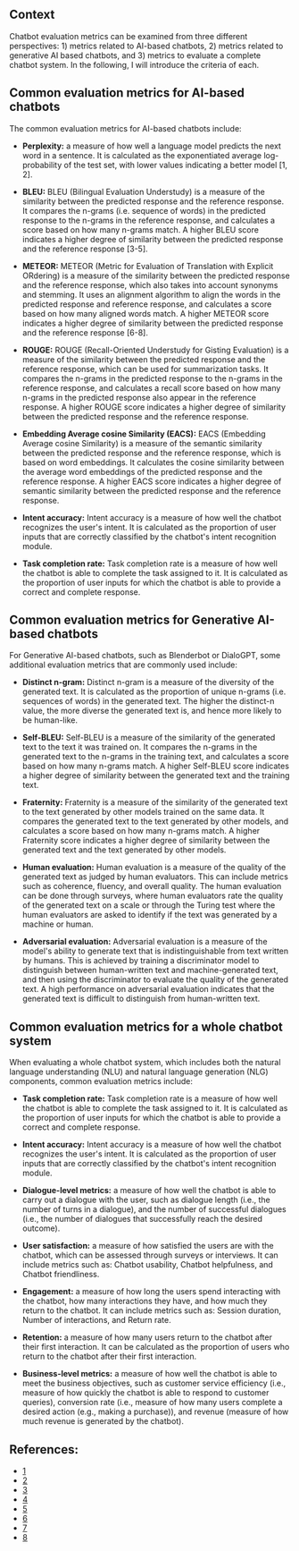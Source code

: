 ## Context
Chatbot evaluation metrics can be examined from three different perspectives: 1) metrics related to AI-based chatbots, 2) metrics related to generative AI based chatbots, and 3) metrics to evaluate a complete chatbot system. In the following, I will introduce the criteria of each.  

## Common evaluation metrics for AI-based chatbots

The common evaluation metrics for AI-based chatbots include:

-   **Perplexity:** a measure of how well a language model predicts the next word in a sentence. It is calculated as the exponentiated average log-probability of the test set, with lower values indicating a better model [1, 2].  
    
-   **BLEU:** BLEU (Bilingual Evaluation Understudy) is a measure of the similarity between the predicted response and the reference response. It compares the n-grams (i.e. sequence of words) in the predicted response to the n-grams in the reference response, and calculates a score based on how many n-grams match. A higher BLEU score indicates a higher degree of similarity between the predicted response and the reference response [3-5].  
    
-   **METEOR:** METEOR (Metric for Evaluation of Translation with Explicit ORdering) is a measure of the similarity between the predicted response and the reference response, which also takes into account synonyms and stemming. It uses an alignment algorithm to align the words in the predicted response and reference response, and calculates a score based on how many aligned words match. A higher METEOR score indicates a higher degree of similarity between the predicted response and the reference response [6-8].  
    
-   **ROUGE:** ROUGE (Recall-Oriented Understudy for Gisting Evaluation) is a measure of the similarity between the predicted response and the reference response, which can be used for summarization tasks. It compares the n-grams in the predicted response to the n-grams in the reference response, and calculates a recall score based on how many n-grams in the predicted response also appear in the reference response. A higher ROUGE score indicates a higher degree of similarity between the predicted response and the reference response.  
    
-   **Embedding Average cosine Similarity (EACS):** EACS (Embedding Average cosine Similarity) is a measure of the semantic similarity between the predicted response and the reference response, which is based on word embeddings. It calculates the cosine similarity between the average word embeddings of the predicted response and the reference response. A higher EACS score indicates a higher degree of semantic similarity between the predicted response and the reference response.  
    
-   **Intent accuracy:** Intent accuracy is a measure of how well the chatbot recognizes the user's intent. It is calculated as the proportion of user inputs that are correctly classified by the chatbot's intent recognition module.  
    
-   **Task completion rate:** Task completion rate is a measure of how well the chatbot is able to complete the task assigned to it. It is calculated as the proportion of user inputs for which the chatbot is able to provide a correct and complete response.  
    

## Common evaluation metrics for Generative AI-based chatbots

For Generative AI-based chatbots, such as Blenderbot or DialoGPT, some additional evaluation metrics that are commonly used include:  

-   **Distinct n-gram:** Distinct n-gram is a measure of the diversity of the generated text. It is calculated as the proportion of unique n-grams (i.e. sequences of words) in the generated text. The higher the distinct-n value, the more diverse the generated text is, and hence more likely to be human-like.  
    
-   **Self-BLEU:** Self-BLEU is a measure of the similarity of the generated text to the text it was trained on. It compares the n-grams in the generated text to the n-grams in the training text, and calculates a score based on how many n-grams match. A higher Self-BLEU score indicates a higher degree of similarity between the generated text and the training text.  
    
-   **Fraternity:** Fraternity is a measure of the similarity of the generated text to the text generated by other models trained on the same data. It compares the generated text to the text generated by other models, and calculates a score based on how many n-grams match. A higher Fraternity score indicates a higher degree of similarity between the generated text and the text generated by other models.  
    
-   **Human evaluation:** Human evaluation is a measure of the quality of the generated text as judged by human evaluators. This can include metrics such as coherence, fluency, and overall quality. The human evaluation can be done through surveys, where human evaluators rate the quality of the generated text on a scale or through the Turing test where the human evaluators are asked to identify if the text was generated by a machine or human.  
    
-   **Adversarial evaluation:** Adversarial evaluation is a measure of the model's ability to generate text that is indistinguishable from text written by humans. This is achieved by training a discriminator model to distinguish between human-written text and machine-generated text, and then using the discriminator to evaluate the quality of the generated text. A high performance on adversarial evaluation indicates that the generated text is difficult to distinguish from human-written text.  
    

## Common evaluation metrics for a whole chatbot system

When evaluating a whole chatbot system, which includes both the natural language understanding (NLU) and natural language generation (NLG) components, common evaluation metrics include:  

-   **Task completion rate:** Task completion rate is a measure of how well the chatbot is able to complete the task assigned to it. It is calculated as the proportion of user inputs for which the chatbot is able to provide a correct and complete response.  
    
-   **Intent accuracy:** Intent accuracy is a measure of how well the chatbot recognizes the user's intent. It is calculated as the proportion of user inputs that are correctly classified by the chatbot's intent recognition module.  
    
-   **Dialogue-level metrics:** a measure of how well the chatbot is able to carry out a dialogue with the user, such as dialogue length (i.e., the number of turns in a dialogue), and the number of successful dialogues (i.e., the number of dialogues that successfully reach the desired outcome).  
    
-   **User satisfaction:** a measure of how satisfied the users are with the chatbot, which can be assessed through surveys or interviews. It can include metrics such as: Chatbot usability, Chatbot helpfulness, and Chatbot friendliness.  
    
-   **Engagement:** a measure of how long the users spend interacting with the chatbot, how many interactions they have, and how much they return to the chatbot. It can include metrics such as: Session duration, Number of interactions, and Return rate.   
    
-   **Retention:** a measure of how many users return to the chatbot after their first interaction. It can be calculated as the proportion of users who return to the chatbot after their first interaction.  
    
-   **Business-level metrics:** a measure of how well the chatbot is able to meet the business objectives, such as customer service efficiency (i.e., measure of how quickly the chatbot is able to respond to customer queries), conversion rate (i.e., measure of how many users complete a desired action (e.g., making a purchase)), and revenue (measure of how much revenue is generated by the chatbot).  

## References:
- [1](https://en.wikipedia.org/wiki/Perplexity)  
- [2](https://medium.com/nlplanet/two-minutes-nlp-perplexity-explained-with-simple-probabilities-6cdc46884584)  
- [3](https://cloud.google.com/translate/automl/docs/evaluate#:~:text=BLEU%20(BiLingual%20Evaluation%20Understudy)%20is,of%20high%20quality%20reference%20translations.)  
- [4](https://en.wikipedia.org/wiki/BLEU)  
- [5](https://www.geeksforgeeks.org/nlp-bleu-score-for-evaluating-neural-machine-translation-python/)  
- [6](https://huggingface.co/spaces/evaluate-metric/meteor)  
- [7](https://en.wikipedia.org/wiki/METEOR)  
- [8](https://machinelearninginterview.com/topics/machine-learning/meteor-for-machine-translation/)  
